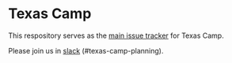 # Texas Camp

This respository serves as the [main issue tracker](https://github.com/TexasCamp/planning/issues) for Texas Camp.

Please join us in [slack](https://txdug.org/) (#texas-camp-planning).
